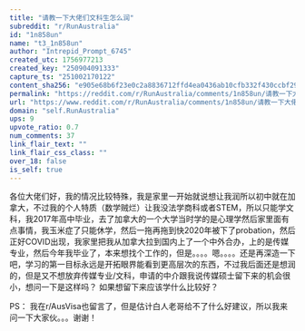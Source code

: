 ```yaml
---
title: "请教一下大佬们文科生怎么润"
subreddit: "r/RunAustralia"
id: "1n858un"
name: "t3_1n858un"
author: "Intrepid_Prompt_6745"
created_utc: 1756977213
created_key: "250904091333"
capture_ts: "251002170122"
content_sha256: "e905e68b6f23e0c2a8836712ffd4ea0436ab10cfb332f430ccbf2929cce2967c"
permalink: "https://reddit.com/r/RunAustralia/comments/1n858un/请教一下大佬们文科生怎么润/"
url: "https://www.reddit.com/r/RunAustralia/comments/1n858un/请教一下大佬们文科生怎么润/"
domain: "self.RunAustralia"
ups: 9
upvote_ratio: 0.7
num_comments: 37
link_flair_text: ""
link_flair_css_class: ""
over_18: false
is_self: true
---
```


各位大佬们好，我的情况比较特殊，我是家里一开始就说想让我润所以初中就在加拿大，不过我的个人特质（数学贼烂）让我没法学商科或者STEM，所以只能学文科，我2017年高中毕业，去了加拿大的一个大学当时学的是心理学然后家里面有点事情，我玉米症了只能休学，然后一拖再拖到快2020年被下了probation，然后正好COVID出现，我家里把我从加拿大拉到国内上了一个中外合办，上的是传媒专业，然后今年我毕业了，本来想找个工作的，但是。。。。嗯。。。。还是再深造一下吧，学习的第一目标永远是开拓眼界能看到更高层次的东西，不过我后面还是想润的，但是又不想放弃传媒专业/文科，申请的中介跟我说传媒硕士留下来的机会很小，想问一下是这样吗？
如果想留下来应该学什么比较好？

PS：
我在r/AusVisa也留言了，但是估计白人老哥给不了什么好建议，所以我来问一下大家伙。。。谢谢！
